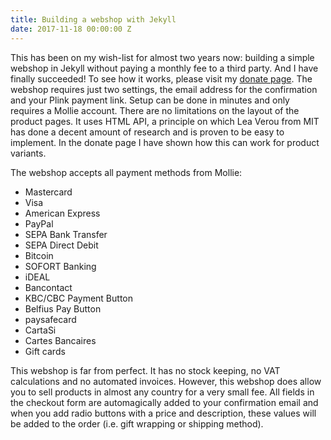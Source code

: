 ```yaml
---
title: Building a webshop with Jekyll
date: 2017-11-18 00:00:00 Z
---
```


This has been on my wish-list for almost two years now: building a simple webshop in Jekyll without paying a monthly fee to a third party. And I have finally succeeded! To see how it works, please visit my [donate page](/donate). The webshop requires just two settings, the email address for the confirmation and your Plink payment link. Setup can be done in minutes and only requires a Mollie account. There are no limitations on the layout of the product pages. It uses HTML API, a principle on which Lea Verou from MIT has done a decent amount of research and is proven to be easy to implement. In the donate page I have shown how this can work for product variants.

The webshop accepts all payment methods from Mollie:

- Mastercard
- Visa
- American Express
- PayPal
- SEPA Bank Transfer
- SEPA Direct Debit
- Bitcoin
- SOFORT Banking
- iDEAL
- Bancontact
- KBC/CBC Payment Button
- Belfius Pay Button
- paysafecard
- CartaSi
- Cartes Bancaires
- Gift cards

This webshop is far from perfect. It has no stock keeping, no VAT calculations and no automated invoices. However, this webshop does allow you to sell products in almost any country for a very small fee. All fields in the checkout form are automagically added to your confirmation email and when you add radio buttons with a price and description, these values will be added to the order (i.e. gift wrapping or shipping method).

